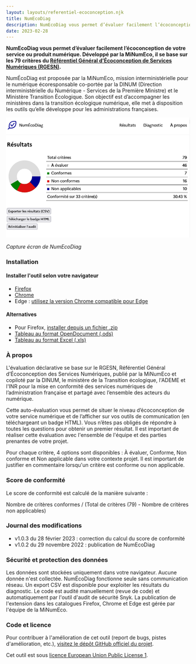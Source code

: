 ```yaml
---
layout: layouts/referentiel-ecoconception.njk
title: NumEcoDiag
description: NumEcoDiag vous permet d’évaluer facilement l’écoconception de votre service ou produit numérique. Développé par la MiNumEco, il se base sur les 79 critères du Référentiel Général d’Écoconception de Services Numériques (RGESN).
date: 2023-02-28
---
```


**NumEcoDiag vous permet d’évaluer facilement l’écoconception de votre service ou produit numérique. Développé par la MiNumEco, il se base sur les 79 critères du [Référentiel Général d’Écoconception de Services Numériques (RGESN)](/publications/referentiel-general-ecoconception/).**

NumÉcoDiag est proposée par la MiNumEco, mission interministérielle pour le numérique écoresponsable co-portée par la DINUM (Direction interministérielle du Numérique - Services de la Première Ministre) et le Ministère Transition Écologique. Son objectif est d’accompagner les ministères dans la transition écologique numérique, elle met à disposition les outils qu’elle développe pour les administrations françaises.

![](/img/outils/NumEcoDiag.png)

_Capture écran de NumEcoDiag_

### Installation

#### Installer l'outil selon votre navigateur

* [Firefox](https://addons.mozilla.org/fr/firefox/addon/num%C3%A9codiag/)
* [Chrome](https://chrome.google.com/webstore/detail/num%C3%A9codiag/fhdeahmddgflanbgilcglipaeofmcabc?hl=fr)
* Edge : [utilisez la version Chrome compatible pour Edge](https://chrome.google.com/webstore/detail/num%C3%A9codiag/fhdeahmddgflanbgilcglipaeofmcabc?hl=fr)

#### Alternatives

* Pour Firefox, [installer depuis un fichier .zip](/docs/2023/NumEcoDiag-firefox-v1.0.3.zip)
* [Tableau au format OpenDocument (.ods)](/docs/2023/NumEcoDiag-feuille-v1.0.1.ods)
* [Tableau au format Excel (.xls)](/docs/2023/NumEcoDiag-feuille-v1.0.1.xls)

### À propos

L'évaluation déclarative se base sur le RGESN, Référentiel Général d’Écoconception des Services Numériques, publié par la MiNumEco et copiloté par la DINUM, le ministère de la Transition écologique, l'ADEME et l'INR pour la mise en conformité des services numériques de l’administration française et partagé avec l’ensemble des acteurs du numérique.

Cette auto-évaluation vous permet de situer le niveau d’écoconception de votre service numérique et de l’afficher sur vos outils de communication (en téléchargeant un badge HTML). Vous n’êtes pas obligés de répondre à toutes les questions pour obtenir un premier résultat. Il est important de réaliser cette évaluation avec l'ensemble de l'équipe et des parties prenantes de votre projet.

Pour chaque critère, 4 options sont disponibles : À évaluer, Conforme, Non conforme et Non applicable dans votre contexte projet. Il est important de justifier en commentaire lorsqu'un critère est conforme ou non applicable.

### Score de conformité

Le score de conformité est calculé de la manière suivante :

Nombre de critères conformes / (Total de critères (79) - Nombre de critères non applicables)

### Journal des modifications

- v1.0.3 du 28 février 2023 : correction du calcul du score de conformité
- v1.0.2 du 29 novembre 2022 : publication de NumEcoDiag

### Sécurité et protection des données

Les données sont stockées uniquement dans votre navigateur. Aucune donnée n'est collectée. NumÉcoDiag fonctionne seule sans communication réseau. Un export CSV est disponible pour exploiter les résultats du diagnostic. Le code est audité manuellement (revue de code) et automatiquement par l'outil d'audit de sécurité Snyk. La publication de l'extension dans les catalogues Firefox, Chrome et Edge est gérée par l'équipe de la MiNumEco.

### Code et licence

Pour contribuer à l'amélioration de cet outil (report de bugs, pistes d'amélioration, etc.), [visitez le dépôt GitHub officiel du projet](https://github.com/DISIC/NumEcoDiag/).

Cet outil est sous [licence European Union Public License 1](https://joinup.ec.europa.eu/sites/default/files/inline-files/EUPL%20v1_2%20FR.txt).
